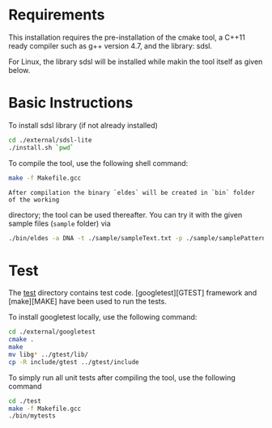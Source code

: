 Requirements
============

   This installation requires the pre-installation of the cmake tool,
   a C++11 ready compiler such as g++ version 4.7, and the library: sdsl.

   For Linux, the library sdsl will be installed while makin the tool itself as given below.


Basic Instructions
==================
To install sdsl library (if not already installed)
```sh
cd ./external/sdsl-lite
./install.sh `pwd`
```

   To compile the tool, use the following shell command:
```sh
make -f Makefile.gcc 
```
   

	After compilation the binary `eldes` will be created in `bin` folder of the working 
directory; the tool can be used thereafter. 
You can try it with the given sample files (`sample` folder) via
```sh
./bin/eldes -a DNA -t ./sample/sampleText.txt -p ./sample/samplePattern.txt -o ./sample/sampleOutput.txt
```
Test
====

The [test](./test) directory contains test code. [googletest][GTEST]
framework and [make][MAKE] have been used to run the tests. 

To install googletest locally, use the following command:
```sh
cd ./external/googletest
cmake .
make
mv libg* ../gtest/lib/
cp -R include/gtest ../gtest/include
```

To simply run all unit tests after compiling the tool, use the following command

```sh
cd ./test
make -f Makefile.gcc
./bin/mytests
```


